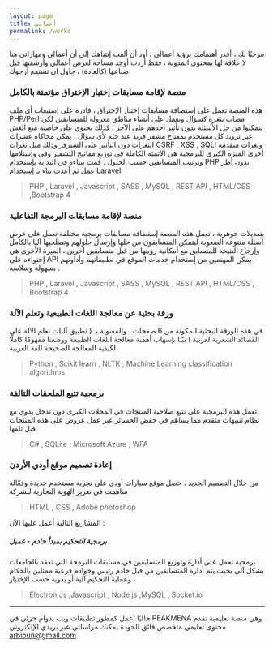 ```yaml
---
layout: page
title: أعمالي
permalink: /works
---
```


مرحبًا بك ، أقدر أهتمامك برؤية أعمالي ، أود أن ألفت إنتباهك إلى أن أعمالي ومهاراتي هنا لا علاقة لها
بمحتوى المدونة ، فقط أردت أوجد مساحة لعرض أعمالي وأرشفتها قبل ضياعها (كالعادة) ، حاول ان تستمع أرجوك

### منصة لإقامة مسابقات إختبار الإختراق مؤتمتة بالكامل 
هذه المنصة تعمل على إستضافة مسابقات إختبار الإختراق ، قادرة على إستيعاب أي ملف PHP/Perl  مصاب بثغرة كسؤال 
وتعمل على أنشاء مناطق معزولة للمتسابقين لكي يتمكنوا من حل الأسئلة بدون تأثير أحدهم على الآخر ، كذلك تحتوي على خاصية منع الغش 
عبر تزويد كل مستخدم بمفتاح مشفر فريد عند حله لأي سؤال ، يمكن محاكاة عشرات الثغرات دون التأثير على السيرفر وذلك مثل ثغرات 
CSRF , XSS , SQLI وثغرات متقدمة أخرى
الميزة الكبرى للبرمجية هي الأتمته الكاملة في توزيع مفاتيح التشفير وفي وإستلامها وترتيب المتسابقين حسب الحلول .
قمت ببناءه في البداية بإستخدام PHP بدون أطر عمل ثم أعدت بناء بـ إستخدام Laravel

> PHP , Laravel , Javascript , SASS  , MySQL , REST API , HTML/CSS ,Bootstrap 4

### منصة لإقامة مسابقات البرمجة التفاعلية
بتعديلات جوهرية  ، تعمل هذه المنصة إستضافة مسابقات برمجية مختلفة تعمل على عرض أسئلة متنوعة الصعوبة ليتمكن
المتسابقون من حلها وإرسال حلولهم وتصلحيها آليا بالكامل وإرجاع النتيحة  للمتسابق مع أمكانية رؤيتها من قبل متسابقين آخرين ، الميزة الأخرى هي إحتواءه على API  يمكن المهتمين من إستخدام خدمات الموقع في تطبيقاتهم وأداوتهم بسهولة وسلاسة .

 > PHP , Laravel , Javascript , SASS  , MySQL , REST API , HTML/CSS , Bootstrap 4


### ورقة بحثية عن معالجة اللغات الطبيعية وتعلم الآلة
في هذه الورقة البحثية المكونة من 6 صفحات ، والمعنونة بـ ( تطبيق آليات تعلم الآلة على القصائد الشعريةالعربية ) بيّنا بإسهاب أهمية معالجة اللغات الطبيعة ووضعنا مفهومًا كاملًا لكيفية المعالجة الصحيحة للغة العربية

> Python , Scikit learn , NLTK  , Machine Learning classification algorithms 


### برمجية تتبع الملحقات التالفة
تعمل هذه البرمجية على تتبع صلاحية المنتجات في المحلات الكبرى دون تدخل يدوي مع نظام تنبيهات متقدم
مما يساهم في خفض الخسائر عبر عمل عروض على هذه المنتجات قبل تلفها 

> C# , SQLite , Microsoft Azure , WFA



### إعادة تصميم موقع أودي الأردن
من خلال التصميم الجديد ،  حصل موقع سيارات أودي على تجربة مستخدم جديدة وفعّالة 
ساهمت في تعزيز الهوية التجارية للشركة

> HTML , CSS , Adobe photoshop

 

المشاريع التالية أعمل عليها الآن :

##### برمجية التحكيم بمبدأ خادم - عميل
برمجية تعمل على أدارة وتوزيع المتسابقين في مسابقات البرمجة التي تعقد بالجامعات بشكل آلي 
بحيث يتم أدارة المتسابقين من قبل خادم رئيس وخوادم فرعية ممثلين بالحكام ، وعملية التحكيم آلية أو يدوية حسب الإختيار

> Electron Js ,Javascript , Node js ,MySQL , Socket.io

___

حاليًا أعمل كمطور تطبيقات ويب بدوام جزئي في PEAKMENA  وهي منصة تعليمية تقدم محتوى تعليمي  متخصص فائق الجودة
يمكنك مراسلتي عبر  بريدي الإلكتروني 
arbioun@gmail.com
